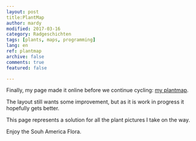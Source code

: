 ```yaml
---
layout: post
title:PlantMap
author: mardy
modified: 2017-03-16
category: Radgeschichten
tags: [plants, maps, programming]
lang: en
ref: plantmap
archive: false
comments: true
featured: false

---
```

Finally, my page made it online before we continue cycling: [my plantmap](http://www.latinamerica.bike//plantmap). 

The layout still wants some improvement, but as it is work in progress it hopefully gets better.

This page represents a solution for all the plant pictures I take on the way. 

Enjoy the Souh America Flora. 


